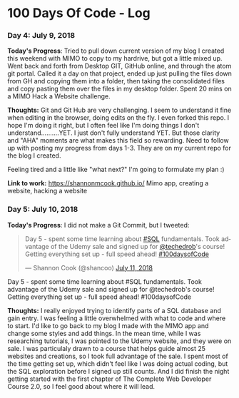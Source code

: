# 100 Days Of Code - Log

### Day 4: July 9, 2018


**Today's Progress**: Tried to pull down current version of my blog I created this weekend with MIMO to copy to my hardrive, but got a little mixed up. Went back and forth from Desktop GIT, GitHub online, and through the atom git portal. Called it a day on that project, ended up just pulling the files down from GH and copying them into a folder, then taking the consolidated files and copy pasting them over the files in my desktop folder. Spent 20 mins on a MIMO Hack a Website challenge.


**Thoughts:** Git and Git Hub are very challenging. I seem to understand it fine when editing in the browser, doing edits on the fly. I even forked this repo. I hope I'm doing it right, but I often feel like I'm doing things I don't understand..........YET. I just don't fully understand YET. But those clarity and "AHA" moments are what makes this field so rewarding. Need to follow up with posting my progress from days 1-3. They are on my current repo for the blog I created. 

Feeling tired and a little like "what next?" I'm going to formulate my plan :)

**Link to work:** https://shannonmcook.github.io/ Mimo app, creating a website, hacking a website

### Day 5: July 10, 2018


**Today's Progress**: I did not make a Git Commit, but I tweeted:

<blockquote class="twitter-tweet" data-lang="en"><p lang="en" dir="ltr">Day 5 - spent some time learning about <a href="https://twitter.com/hashtag/SQL?src=hash&amp;ref_src=twsrc%5Etfw">#SQL</a> fundamentals. Took advantage of the Udemy sale and signed up for <a href="https://twitter.com/techedrob?ref_src=twsrc%5Etfw">@techedrob</a>&#39;s course! Getting everything set up - full speed ahead! <a href="https://twitter.com/hashtag/100daysofCode?src=hash&amp;ref_src=twsrc%5Etfw">#100daysofCode</a></p>&mdash; Shannon Cook (@shancoo) <a href="https://twitter.com/shancoo/status/1016927830616129536?ref_src=twsrc%5Etfw">July 11, 2018</a></blockquote>
<script async src="https://platform.twitter.com/widgets.js" charset="utf-8"></script>



Day 5 - spent some time learning about #SQL fundamentals. Took advantage of the Udemy sale and signed up for @techedrob's course! Getting everything set up - full speed ahead! #100daysofCode

**Thoughts:** I really enjoyed trying to identify parts of a SQL database and gain entry. I was feeling a little overwhelmed with what to code and where to start. I'd like to go back to my blog I made with the MIMO app and change some styles and add things. In the mean time, while I was researching tutorials, I was pointed to the Udemy website, and they were on sale. I was particulaly drawn to a course that helps guide almost 25 websites and creations, so I took full advantage of the sale. I spent most of the time getting set up, which didn't feel like I was doing actual coding, but the SQL exploration before I signed up still counts. And I did finish the night getting started with the first chapter of The Complete Web Developer Course 2.0, so I feel good about where it will lead. 

